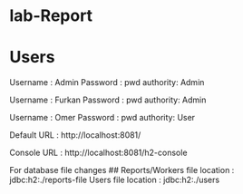 # lab-Report

# Users

Username : Admin 
Password : pwd
authority: Admin

Username : Furkan
Password : pwd
authority: Admin

Username : Omer
Password : pwd
authority: User

Default URL : http://localhost:8081/

Console URL : http://localhost:8081/h2-console

For database file changes ##
Reports/Workers file location : jdbc:h2:./reports-file
Users file location : jdbc:h2:./users
